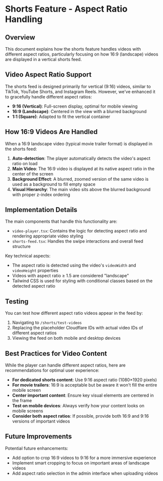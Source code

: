 # Shorts Feature - Aspect Ratio Handling

## Overview

This document explains how the shorts feature handles videos with different aspect ratios, particularly focusing on how 16:9 (landscape) videos are displayed in a vertical shorts feed.

## Video Aspect Ratio Support

The shorts feed is designed primarily for vertical (9:16) videos, similar to TikTok, YouTube Shorts, and Instagram Reels. However, we've enhanced it to gracefully handle different aspect ratios:

- **9:16 (Vertical)**: Full-screen display, optimal for mobile viewing
- **16:9 (Landscape)**: Centered in the view with a blurred background
- **1:1 (Square)**: Adapted to fit the vertical container

## How 16:9 Videos Are Handled

When a 16:9 landscape video (typical movie trailer format) is displayed in the shorts feed:

1. **Auto-detection**: The player automatically detects the video's aspect ratio on load
2. **Main Video**: The 16:9 video is displayed at its native aspect ratio in the center of the screen
3. **Background Effect**: A blurred, zoomed version of the same video is used as a background to fill empty space
4. **Visual Hierarchy**: The main video sits above the blurred background with proper z-index ordering

## Implementation Details

The main components that handle this functionality are:

- `video-player.tsx`: Contains the logic for detecting aspect ratio and rendering appropriate video styling
- `shorts-feed.tsx`: Handles the swipe interactions and overall feed structure

Key technical aspects:

- The aspect ratio is detected using the video's `videoWidth` and `videoHeight` properties
- Videos with aspect ratio ≥ 1.5 are considered "landscape"
- Tailwind CSS is used for styling with conditional classes based on the detected aspect ratio

## Testing

You can test how different aspect ratio videos appear in the feed by:

1. Navigating to `/shorts/test-videos`
2. Replacing the placeholder Cloudflare IDs with actual video IDs of different aspect ratios
3. Viewing the feed on both mobile and desktop devices

## Best Practices for Video Content

While the player can handle different aspect ratios, here are recommendations for optimal user experience:

- **For dedicated shorts content**: Use 9:16 aspect ratio (1080×1920 pixels)
- **For movie trailers**: 16:9 is acceptable but be aware it won't fill the entire mobile screen
- **Center important content**: Ensure key visual elements are centered in the frame
- **Test on mobile devices**: Always verify how your content looks on mobile screens
- **Consider both aspect ratios**: If possible, provide both 16:9 and 9:16 versions of important videos

## Future Improvements

Potential future enhancements:

- Add option to crop 16:9 videos to 9:16 for a more immersive experience
- Implement smart cropping to focus on important areas of landscape videos
- Add aspect ratio selection in the admin interface when uploading videos 